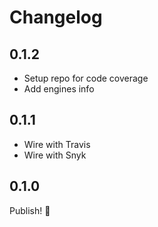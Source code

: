 # Changelog

## 0.1.2

- Setup repo for code coverage
- Add engines info

## 0.1.1

- Wire with Travis
- Wire with Snyk

## 0.1.0

Publish! 🎉

